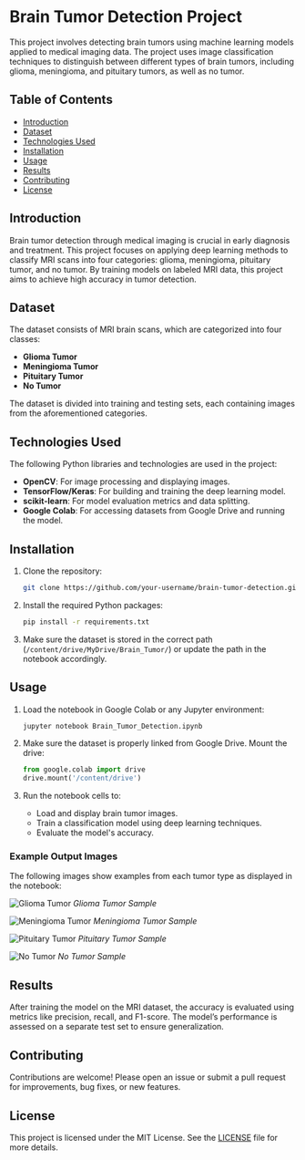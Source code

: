 # Brain Tumor Detection Project

This project involves detecting brain tumors using machine learning models applied to medical imaging data. The project uses image classification techniques to distinguish between different types of brain tumors, including glioma, meningioma, and pituitary tumors, as well as no tumor.

## Table of Contents
- [Introduction](#introduction)
- [Dataset](#dataset)
- [Technologies Used](#technologies-used)
- [Installation](#installation)
- [Usage](#usage)
- [Results](#results)
- [Contributing](#contributing)
- [License](#license)

## Introduction

Brain tumor detection through medical imaging is crucial in early diagnosis and treatment. This project focuses on applying deep learning methods to classify MRI scans into four categories: glioma, meningioma, pituitary tumor, and no tumor. By training models on labeled MRI data, this project aims to achieve high accuracy in tumor detection.

## Dataset

The dataset consists of MRI brain scans, which are categorized into four classes:
- **Glioma Tumor**
- **Meningioma Tumor**
- **Pituitary Tumor**
- **No Tumor**

The dataset is divided into training and testing sets, each containing images from the aforementioned categories.

## Technologies Used

The following Python libraries and technologies are used in the project:
- **OpenCV**: For image processing and displaying images.
- **TensorFlow/Keras**: For building and training the deep learning model.
- **scikit-learn**: For model evaluation metrics and data splitting.
- **Google Colab**: For accessing datasets from Google Drive and running the model.

## Installation

1. Clone the repository:

    ```bash
    git clone https://github.com/your-username/brain-tumor-detection.git
    ```

2. Install the required Python packages:

    ```bash
    pip install -r requirements.txt
    ```

3. Make sure the dataset is stored in the correct path (`/content/drive/MyDrive/Brain_Tumor/`) or update the path in the notebook accordingly.

## Usage

1. Load the notebook in Google Colab or any Jupyter environment:

    ```bash
    jupyter notebook Brain_Tumor_Detection.ipynb
    ```

2. Make sure the dataset is properly linked from Google Drive. Mount the drive:

    ```python
    from google.colab import drive
    drive.mount('/content/drive')
    ```

3. Run the notebook cells to:
    - Load and display brain tumor images.
    - Train a classification model using deep learning techniques.
    - Evaluate the model's accuracy.

### Example Output Images

The following images show examples from each tumor type as displayed in the notebook:

![Glioma Tumor](images/glioma_example.png)
*Glioma Tumor Sample*

![Meningioma Tumor](images/meningioma_example.png)
*Meningioma Tumor Sample*

![Pituitary Tumor](images/pituitary_example.png)
*Pituitary Tumor Sample*

![No Tumor](images/no_tumor_example.png)
*No Tumor Sample*

## Results

After training the model on the MRI dataset, the accuracy is evaluated using metrics like precision, recall, and F1-score. The model’s performance is assessed on a separate test set to ensure generalization.

## Contributing

Contributions are welcome! Please open an issue or submit a pull request for improvements, bug fixes, or new features.

## License

This project is licensed under the MIT License. See the [LICENSE](LICENSE) file for more details.
